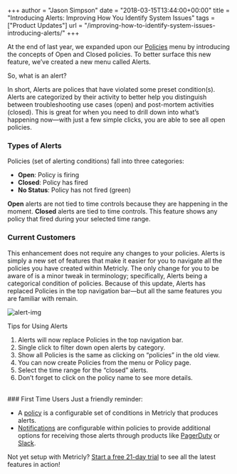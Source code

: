+++
author = "Jason Simpson"
date = "2018-03-15T13:44:00+00:00"
title = "Introducing Alerts: Improving How You Identify System Issues"
tags = ["Product Updates"]
url = "/improving-how-to-identify-system-issues-introducing-alerts/"
+++

At the end of last year, we expanded upon our [Policies](https://www.metricly.com/support/events/policies) menu by introducing the concepts of Open and Closed policies. To better surface this new feature, we’ve created a new menu called Alerts.

So, what is an alert?

In short, Alerts are polices that have violated some preset condition(s). Alerts are categorized by their activity to better help you distinguish between troubleshooting use cases (open) and post-mortem activities (closed). This is great for when you need to drill down into what’s happening now—with just a few simple clicks, you are able to see all open policies.

### Types of Alerts
Policies (set of alerting conditions) fall into three categories:

- **Open**: Policy is firing
- **Closed**: Policy has fired
- **No Status**: Policy has not fired (green)


**Open** alerts are not tied to time controls because they are happening in the moment. **Closed** alerts are tied to time controls. This feature shows any policy that fired during your selected time range.

### Current Customers
This enhancement does not require any changes to your policies. Alerts is simply a new set of features that make it easier for you to navigate all the policies you have created within Metricly. The only change for you to be aware of is a minor tweak in terminology; specifically, Alerts being a categorical condition of policies. Because of this update, Alerts has replaced Policies in the top navigation bar—but all the same features you are familiar with remain.

![alert-img](https://www.metricly.com/wp-content/uploads/2018/03/newAlertsPage-1024x602.png)
<!-- New Alerts Page -->

Tips for Using Alerts

1. Alerts will now replace Policies in the top navigation bar.
2. Single click to filter down open alerts by category.
3. Show all Policies is the same as clicking on “policies” in the old view.
4. You can now create Policies from the menu or Policy page.
5. Select the time range for the “closed” alerts.
6. Don’t forget to click on the policy name to see more details.

<br/>
### First Time Users
Just a friendly reminder:

- A [policy](https://www.metricly.com/support/events/policies) is a configurable set of conditions in Metricly that produces alerts.
- [Notifications](https://www.metricly.com/support/events/notifications) are configurable within policies to provide additional options for receiving those alerts through products like [PagerDuty](https://www.pagerduty.com/) or [Slack](https://slack.com/).

Not yet setup with Metricly? [Start a free 21-day trial](https://www.metricly.com/signup) to see all the latest features in action!
